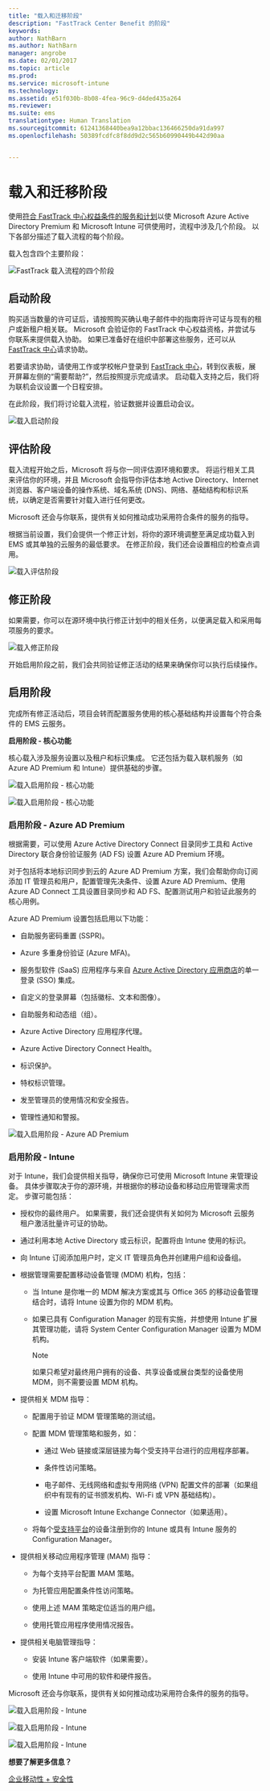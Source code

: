 ```yaml
---
title: "载入和迁移阶段"
description: "FastTrack Center Benefit 的阶段"
keywords: 
author: NathBarn
ms.author: NathBarn
manager: angrobe
ms.date: 02/01/2017
ms.topic: article
ms.prod: 
ms.service: microsoft-intune
ms.technology: 
ms.assetid: e51f030b-8b08-4fea-96c9-d4ded435a264
ms.reviewer: 
ms.suite: ems
translationtype: Human Translation
ms.sourcegitcommit: 61241368440bea9a12bbac136466250da91da997
ms.openlocfilehash: 50389fcdfc8f8dd9d2c565b60990449b442d90aa


---
```


# <a name="onboarding-and-migration-phases"></a>载入和迁移阶段
使用[符合 FastTrack 中心权益条件的服务和计划](fasttrack-center-benefit-for-enterprise-mobility-suite-ems.md)以使 Microsoft Azure Active Directory Premium 和 Microsoft Intune 可供使用时，流程中涉及几个阶段。 以下各部分描述了载入流程的每个阶段。

载入包含四个主要阶段：

![FastTrack 载入流程的四个阶段](./media/ft-onboarding-benefit.png)


## <a name="initiate-phase"></a>启动阶段

购买适当数量的许可证后，请按照购买确认电子邮件中的指南将许可证与现有的租户或新租户相关联。 Microsoft 会验证你的 FastTrack 中心权益资格，并尝试与你联系来提供载入协助。 如果已准备好在组织中部署这些服务，还可以从 [FastTrack 中心](http://fasttrack.microsoft.com/)请求协助。

若要请求协助，请使用工作或学校帐户登录到 [FastTrack 中心](http://fasttrack.microsoft.com/)，转到仪表板，展开屏幕左侧的“需要帮助?”，然后按照提示完成请求。 启动载入支持之后，我们将为联机会议设置一个日程安排。

在此阶段，我们将讨论载入流程，验证数据并设置启动会议。

![载入启动阶段](./media/ft-initiate-phase.png)

## <a name="assess-phase"></a>评估阶段

载入流程开始之后，Microsoft 将与你一同评估源环境和要求。 将运行相关工具来评估你的环境，并且 Microsoft 会指导你评估本地 Active Directory、Internet 浏览器、客户端设备的操作系统、域名系统 (DNS)、网络、基础结构和标识系统，以确定是否需要针对载入进行任何更改。

Microsoft 还会与你联系，提供有关如何推动成功采用符合条件的服务的指导。

根据当前设置，我们会提供一个修正计划，将你的源环境调整至满足成功载入到 EMS 或其单独的云服务的最低要求。 在修正阶段，我们还会设置相应的检查点调用。

![载入评估阶段](./media/ft-assess-phase.png)

## <a name="remediate-phase"></a>修正阶段
如果需要，你可以在源环境中执行修正计划中的相关任务，以便满足载入和采用每项服务的要求。

![载入修正阶段](./media/ft-remediate-phase.png)

开始启用阶段之前，我们会共同验证修正活动的结果来确保你可以执行后续操作。

## <a name="enable-phase"></a>启用阶段
完成所有修正活动后，项目会转而配置服务使用的核心基础结构并设置每个符合条件的 EMS 云服务。

**启用阶段 - 核心功能**

核心载入涉及服务设置以及租户和标识集成。 它还包括为载入联机服务（如 Azure AD Premium 和 Intune）提供基础的步骤。

![载入启用阶段 - 核心功能](./media/ft-enable-phase-core-01.png)

![载入启用阶段 - 核心功能](./media/ft-enable-phase-core-02.png)

### <a name="enable-phase---azure-ad-premium"></a>启用阶段 - Azure AD Premium

根据需要，可以使用 Azure Active Directory Connect 目录同步工具和 Active Directory 联合身份验证服务 (AD FS) 设置 Azure AD Premium 环境。

对于包括将本地标识同步到云的 Azure AD Premium 方案，我们会帮助你向订阅添加 IT 管理员和用户，配置管理先决条件、设置 Azure AD Premium、使用 Azure AD Connect 工具设置目录同步和 AD FS、配置测试用户和验证此服务的核心用例。

Azure AD Premium 设置包括启用以下功能：

-   自助服务密码重置 (SSPR)。

-   Azure 多重身份验证 (Azure MFA)。

-   服务型软件 (SaaS) 应用程序与来自 [Azure Active Directory 应用商店](https://azure.microsoft.com/marketplace/active-directory/)的单一登录 (SSO) 集成。

-   自定义的登录屏幕（包括徽标、文本和图像）。

-   自助服务和动态组（组）。

-   Azure Active Directory 应用程序代理。

-   Azure Active Directory Connect Health。

-   标识保护。

-   特权标识管理。

-   发至管理员的使用情况和安全报告。

-   管理性通知和警报。

![载入启用阶段 - Azure AD Premium](./media/ft-enable-phase_aad-premium_adconnect_adfed.png)

### <a name="enable-phase---intune"></a>启用阶段 - Intune

对于 Intune，我们会提供相关指导，确保你已可使用 Microsoft Intune 来管理设备。 具体步骤取决于你的源环境，并根据你的移动设备和移动应用管理需求而定。 步骤可能包括：

-   授权你的最终用户。 如果需要，我们还会提供有关如何为 Microsoft 云服务租户激活批量许可证的协助。

-   通过利用本地 Active Directory 或云标识，配置将由 Intune 使用的标识。

-   向 Intune 订阅添加用户时，定义 IT 管理员角色并创建用户组和设备组。

-   根据管理需要配置移动设备管理 (MDM) 机构，包括：

    -   当 Intune 是你唯一的 MDM 解决方案或其与 Office 365 的移动设备管理结合时，请将 Intune 设置为你的 MDM 机构。

    -   如果已具有 Configuration Manager 的现有实施，并想使用 Intune 扩展其管理功能，请将 System Center Configuration Manager 设置为 MDM 机构。

        > [!NOTE]
        > 如果只希望对最终用户拥有的设备、共享设备或展台类型的设备使用 MDM，则不需要设置 MDM 机构。

-   提供相关 MDM 指导：

    -   配置用于验证 MDM 管理策略的测试组。

    -   配置 MDM 管理策略和服务，如：

        -   通过 Web 链接或深层链接为每个受支持平台进行的应用程序部署。

        -   条件性访问策略。

        -   电子邮件、无线网络和虚拟专用网络 (VPN) 配置文件的部署（如果组织中有现有的证书颁发机构、Wi-Fi 或 VPN 基础结构）。

        -   设置 Microsoft Intune Exchange Connector（如果适用）。

    -   将每个[受支持平台](https://technet.microsoft.com/library/dn600287.aspx)的设备注册到你的 Intune 或具有 Intune 服务的 Configuration Manager。

-   提供相关移动应用程序管理 (MAM) 指导：

    -   为每个支持平台配置 MAM 策略。

    -   为托管应用配置条件性访问策略。

    -   使用上述 MAM 策略定位适当的用户组。

    -   使用托管应用程序使用情况报告。

-   提供相关电脑管理指导：

    -   安装 Intune 客户端软件（如果需要）。

    -   使用 Intune 中可用的软件和硬件报告。

Microsoft 还会与你联系，提供有关如何推动成功采用符合条件的服务的指导。

![载入启用阶段 - Intune](./media/ft-enable-phase_intune_mam.png)

![载入启用阶段 - Intune](./media/ft-enable-phase_intune_mdm-mam_cloudonly.png)

![载入启用阶段 - Intune](./media/ft-enable-phase-intune-mdm-mam-sccm.png)

**想要了解更多信息？**

[企业移动性 + 安全性](https://www.microsoft.com/en-us/cloud-platform/enterprise-mobility)



<!--HONumber=Nov16_HO4-->


